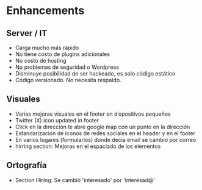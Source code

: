 # Enhancements

## Server / IT

- Carga mucho más rápido
- No tiene costo de plugins adicionales
- No costo de hosting
- No problemas de seguridad o Wordpress
- Disminuye posibilidad de ser hackeado, es solo código estático
- Código versionado. No necesita respaldo.

## Visuales

- Varias mejoras visuales en el footer en dispositivos pequeños
- Twitter (X) icon updated in footer
- Click en la dirección te abre google map con un punto en la dirección
- Estandarización de iconos de redes sociales en el header y en el footer
- En varios lugares (formularios) donde decía email se cambió por correo
- hirring section: Mejoras en el espaciado de los elementos

## Ortografía

- Section Hiring: Se cambió 'interesado' por 'interesad@'
